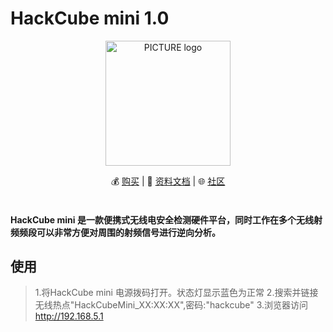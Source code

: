 # HackCube mini  1.0
<p align="center"><img alt="PICTURE logo" src="https://file-temp.oss-cn-beijing.aliyuncs.com/cube.png" width="200"></p>
<p align="center"> 
💰 <a href="https://shop142307030.taobao.com/?spm=a230r.7195193.1997079397.2.8gOnKF">购买</a> | 
📖 <a href="https://github.com/UnicornTeam/hackcube">资料文档</a> | 
🌐  <a href="https://unicorn.360.com/hackcube">社区</a><br>
<br>
</p>

#### HackCube mini 是一款便携式无线电安全检测硬件平台，同时工作在多个无线射频频段可以非常方便对周围的射频信号进行逆向分析。


##  使用

> 1.将HackCube mini 电源拨码打开。状态灯显示蓝色为正常
>  2.搜索并链接无线热点"HackCubeMini_XX:XX:XX",密码:"hackcube"
>  3.浏览器访问 http://192.168.5.1
